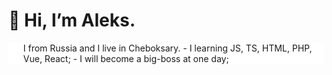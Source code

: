 <h1>👹 Hi, I’m Aleks.</h1>
<ul style="background: white; color=black">I from Russia and I live in Cheboksary.
  - I learning JS, TS, HTML, PHP, Vue, React;
  - I will become a big-boss at one day;
 </ul>
